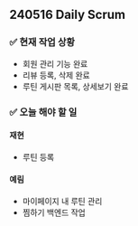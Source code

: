 ## 240516 Daily Scrum

### ✅ 현재 작업 상황
- 회원 관리 기능 완료
- 리뷰 등록, 삭제 완료
- 루틴 게시판 목록, 상세보기 완료

### ✅ 오늘 해야 할 일
#### 재현
- 루틴 등록
#### 예림
- 마이페이지 내 루틴 관리 
- 찜하기 백엔드 작업